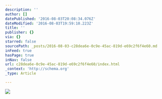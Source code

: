 ```yaml
---
description: ''
author: []
datePublished: '2016-08-03T20:08:34.076Z'
dateModified: '2016-08-03T19:59:10.223Z'
title: ''
publisher: {}
via: {}
starred: false
sourcePath: _posts/2016-08-03-c28dea6e-0c9e-45ac-819d-e69c2f6f4e60.md
inFeed: true
hasPage: true
inNav: false
url: c28dea6e-0c9e-45ac-819d-e69c2f6f4e60/index.html
_context: 'http://schema.org'
_type: Article

---
```

![](https://the-grid-user-content.s3-us-west-2.amazonaws.com/ae84bb67-a703-4866-975f-f1db5430dfa4.jpg)